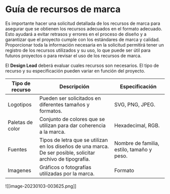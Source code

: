 # Guía de recursos de marca

Es importante hacer una solicitud detallada de los recursos de marca para asegurar que se obtienen los recursos adecuados en el formato adecuado. Esto ayudará a evitar retrasos y errores en el proceso de diseño y a garantizar que el proyecto cumple con los estándares de marca y calidad. Proporcionar toda la información necesaria en la solicitud permitirá tener un registro de los recursos utilizados y su uso, lo que puede ser útil para futuros proyectos o para revisar el uso de los recursos de marca.

El **Design Lead** deberá evaluar cuales recursos son necesarios. El tipo de recurso y su especificación pueden variar en función del proyecto.

|**Tipo de recurso**| **Descripción**| **Especificación**|
|----------|--------------|--------------|
| Logotipos | Pueden ser solicitados en diferentes tamaños y formatos. | SVG, PNG, JPEG. | 
| Paletas de color | Conjunto de colores que se utilizan para dar coherencia a la marca. | Hexadecimal, RGB. |
| Fuentes | Tipos de letra que se utilizan en los diseños de una marca. De ser posible, solicitar archivo de tipografía. | Nombre de familia, estilo, tamaño y peso. |
| Imagenes | Gráficos o fotografías utilizadas por la marca. | Formato |

![[image-20230103-003625.png]]